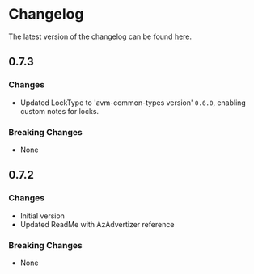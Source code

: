 # Changelog

The latest version of the changelog can be found [here](https://github.com/Azure/bicep-registry-modules/blob/main/avm/res/kusto/cluster/CHANGELOG.md).

## 0.7.3

### Changes

- Updated LockType to 'avm-common-types version' `0.6.0`, enabling custom notes for locks.

### Breaking Changes

- None

## 0.7.2

### Changes

- Initial version
- Updated ReadMe with AzAdvertizer reference

### Breaking Changes

- None
